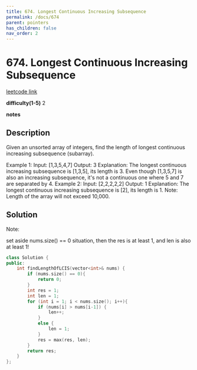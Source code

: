 ```yaml
---
title: 674. Longest Continuous Increasing Subsequence
permalink: /docs/674
parent: pointers
has_children: false
nav_order: 2
---
```

# 674. Longest Continuous Increasing Subsequence

[leetcode link](https://leetcode.com/problems/longest-continuous-increasing-subsequence/)

**difficulty(1-5)**
2

**notes**


## Description

Given an unsorted array of integers, find the length of longest continuous increasing subsequence (subarray).

Example 1:
Input: [1,3,5,4,7]
Output: 3
Explanation: The longest continuous increasing subsequence is [1,3,5], its length is 3. 
Even though [1,3,5,7] is also an increasing subsequence, it's not a continuous one where 5 and 7 are separated by 4. 
Example 2:
Input: [2,2,2,2,2]
Output: 1
Explanation: The longest continuous increasing subsequence is [2], its length is 1. 
Note: Length of the array will not exceed 10,000.

## Solution

Note:

set aside nums.size() == 0 situation, then the res is at least 1, and len is also
at least 1!

```c++
class Solution {
public:
    int findLengthOfLCIS(vector<int>& nums) {
        if (nums.size() == 0){
            return 0;
        }
        int res = 1;
        int len = 1;
        for (int i = 1; i < nums.size(); i++){
            if (nums[i] > nums[i-1]) {
                len++;
            }
            else {
                len = 1;
            }
            res = max(res, len);
        }
        return res;
    }
};
```

<!-- 
Default label
{: .label }

Blue label
{: .label .label-blue }

Stable
{: .label .label-green }

New release
{: .label .label-purple }

Coming soon
{: .label .label-yellow }

Deprecated
{: .label .label-red } -->

